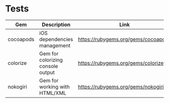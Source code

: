 # Tests

| Gem | Description | Link | Comments |
| --- | --- | --- | --- |
| cocoapods | iOS dependencies management | https://rubygems.org/gems/cocoapods |
| colorize | Gem for colorizing console output | https://rubygems.org/gems/colorize |
| nokogiri | Gem for working with HTML/XML | https://rubygems.org/gems/nokogiri |
